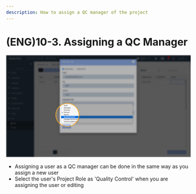 ```yaml
---
description: How to assign a QC manager of the project
---
```


# \(ENG\)10-3. Assigning a QC Manager

![](../../../.gitbook/assets/a_9_2-3_1.jpg)

* Assigning a user as a QC manager can be done in the same way as you assign a new user
* Select the user's Project Role as 'Quality Control' when you are assigning the user or editing



